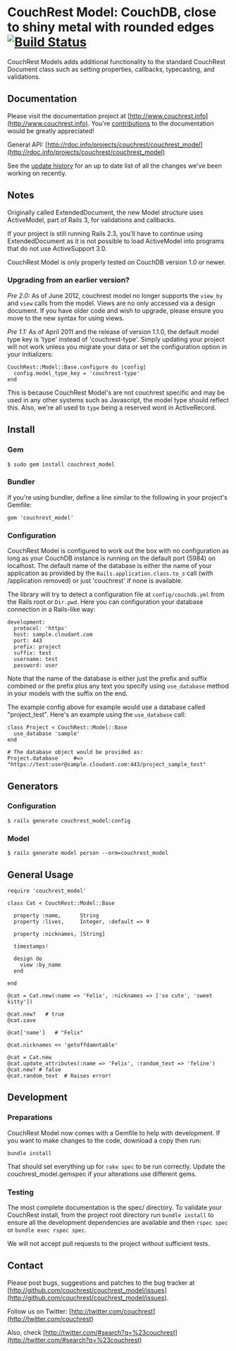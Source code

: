 # CouchRest Model: CouchDB, close to shiny metal with rounded edges [![Build Status](https://travis-ci.org/couchrest/couchrest_model.png)](https://travis-ci.org/couchrest/couchrest_model)

CouchRest Models adds additional functionality to the standard CouchRest Document class such as
setting properties, callbacks, typecasting, and validations.

## Documentation

Please visit the documentation project at [http://www.couchrest.info](http://www.couchrest.info). You're [contributions](https://github.com/couchrest/couchrest.github.com) to the documentation would be greatly appreciated!

General API: [http://rdoc.info/projects/couchrest/couchrest_model](http://rdoc.info/projects/couchrest/couchrest_model)

See the [update history](https://github.com/couchrest/couchrest_model/blob/master/history.md) for an up to date list of all the changes we've been working on recently.

## Notes

Originally called ExtendedDocument, the new Model structure uses ActiveModel, part of Rails 3, 
for validations and callbacks.

If your project is still running Rails 2.3, you'll have to continue using ExtendedDocument as 
it is not possible to load ActiveModel into programs that do not use ActiveSupport 3.0.

CouchRest Model is only properly tested on CouchDB version 1.0 or newer.

### Upgrading from an earlier version?

*Pre 2.0:* As of June 2012, couchrest model no longer supports the `view_by` and `view` calls from the model. Views are no only accessed via a design document. If you have older code and wish to upgrade, please ensure you move to the new syntax for using views.

*Pre 1.1:* As of April 2011 and the release of version 1.1.0, the default model type key is 'type' instead of 'couchrest-type'. Simply updating your project will not work unless you migrate your data or set the configuration option in your initializers:

    CouchRest::Model::Base.configure do |config|
      config.model_type_key = 'couchrest-type'
    end

This is because CouchRest Model's are not couchrest specific and may be used in any other systems such as Javascript, the model type should reflect this. Also, we're all used to `type` being a reserved word in ActiveRecord.

## Install

### Gem

    $ sudo gem install couchrest_model

### Bundler

If you're using bundler, define a line similar to the following in your project's Gemfile:

    gem 'couchrest_model'

### Configuration

CouchRest Model is configured to work out the box with no configuration as long as your CouchDB instance is running on the default port (5984) on localhost. The default name of the database is either the name of your application as provided by the `Rails.application.class.to_s` call (with /application removed) or just 'couchrest' if none is available.

The library will try to detect a configuration file at `config/couchdb.yml` from the Rails root or `Dir.pwd`. Here you can configuration your database connection in a Rails-like way:

    development:
      protocol: 'https'
      host: sample.cloudant.com
      port: 443
      prefix: project
      suffix: test
      username: test
      password: user

Note that the name of the database is either just the prefix and suffix combined or the prefix plus any text you specify using `use_database` method in your models with the suffix on the end.

The example config above for example would use a database called "project_test". Here's an example using the `use_database` call:

    class Project < CouchRest::Model::Base
      use_database 'sample'
    end

    # The database object would be provided as:
    Project.database     #=> "https://test:user@sample.cloudant.com:443/project_sample_test"


## Generators

### Configuration

    $ rails generate couchrest_model:config

### Model

    $ rails generate model person --orm=couchrest_model

## General Usage 

    require 'couchrest_model'

    class Cat < CouchRest::Model::Base

      property :name,      String
      property :lives,     Integer, :default => 9

      property :nicknames, [String]

      timestamps!

      design do
        view :by_name
      end

    end

    @cat = Cat.new(:name => 'Felix', :nicknames => ['so cute', 'sweet kitty'])

    @cat.new?   # true
    @cat.save

    @cat['name']   # "Felix"

    @cat.nicknames << 'getoffdamntable'

    @cat = Cat.new
    @cat.update_attributes(:name => 'Felix', :random_text => 'feline')
    @cat.new? # false
    @cat.random_text  # Raises error!

## Development

### Preparations

CouchRest Model now comes with a Gemfile to help with development. If you want to make changes to the code, download a copy then run:

    bundle install

That should set everything up for `rake spec` to be run correctly. Update the couchrest_model.gemspec if your alterations
use different gems.

### Testing

The most complete documentation is the spec/ directory. To validate your CouchRest install, from the project root directory run `bundle install` to ensure all the development dependencies are available and then `rspec spec` or `bundle exec rspec spec`.

We will not accept pull requests to the project without sufficient tests.

## Contact

Please post bugs, suggestions and patches to the bug tracker at [http://github.com/couchrest/couchrest_model/issues](http://github.com/couchrest/couchrest_model/issues).

Follow us on Twitter: [http://twitter.com/couchrest](http://twitter.com/couchrest)

Also, check [http://twitter.com/#search?q=%23couchrest](http://twitter.com/#search?q=%23couchrest)


